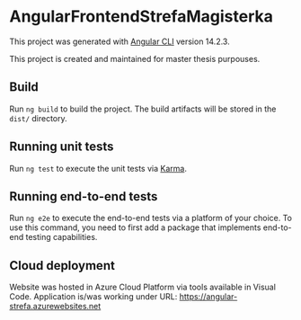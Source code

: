 # AngularFrontendStrefaMagisterka

This project was generated with [Angular CLI](https://github.com/angular/angular-cli) version 14.2.3.

This project is created and maintained for master thesis purpouses.

## Build

Run `ng build` to build the project. The build artifacts will be stored in the `dist/` directory.

## Running unit tests

Run `ng test` to execute the unit tests via [Karma](https://karma-runner.github.io).

## Running end-to-end tests

Run `ng e2e` to execute the end-to-end tests via a platform of your choice. To use this command, you need to first add a package that implements end-to-end testing capabilities.

## Cloud deployment

Website was hosted in Azure Cloud Platform via tools available in Visual Code. Application is/was working under URL: https://angular-strefa.azurewebsites.net
